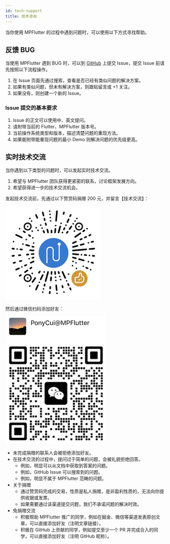 ```yaml
---
id: tech-support
title: 技术咨询
---
```


当你使用 MPFlutter 的过程中遇到问题时，可以使用以下方式寻找帮助。

## 反馈 BUG 

当使用 MPFlutter 遇到 BUG 时，可以到 [GitHub](https://github.com/mpflutter/mpflutter/issues) 上提交 Issue，提交 Issue 前请先按照以下流程操作。

1. 在 Issue 页面先通过搜索，查看是否已经有类似问题的解决方案。
2. 如果有类似问题，但未有解决方案，则跟贴留言或 +1 关注。
3. 如果没有，则创建一个新的 Issue。

### Issue 提交的基本要求

1. Issue 的正文可以使用中、英文提问。
2. 请附带当前的 Flutter、MPFlutter 版本号。
3. 当前操作系统类型和版本，描述清楚问题的重现方法。
4. 如果能附带能重现问题的最小 Demo 则解决问题的优先级更高。

## 实时技术交流

当你遇到以下类型的问题时，可以发起实时技术交流。

1. 希望与 MPFlutter 团队获得更紧密的联系，讨论框架发展方向。
2. 希望获得进一步的技术交流机会。

发起技术交流前，先通过以下赞赏码捐赠 200 元，并留言【技术交流】：

![](assets/zan-shang.png)

然后通过微信扫码添加好友：

![](assets/tech-support-account.jpg)

- 未完成捐赠的联系人会被拒绝添加好友。
- 在技术交流的过程中，提问过于简单的问题，会被礼貌拒绝回答。
    - 例如，明显可以从文档中获取到答案的问题。
    - 例如，GitHub Issue 可以搜索到的问题。
    - 例如，明显不属于 MPFlutter 范畴的问题。
- 关于捐赠
    - 通过赞赏码完成的交易，性质是私人捐赠，是非盈利性质的，无法向你提供收据或发票。
    - 如果需要通过该渠道提交问题，我们不承诺问题的解决时效。
- 免捐赠交流
    - 积极帮助 MPFlutter 推广的同学，例如在掘金、微信等渠道发表原创文章，可以直接添加好友（注明文章链接）。
    - 积极在 GitHub 上贡献的同学，例如提交至少一个 PR 并完成合入的同学，可以直接添加好友（注明 GitHub 昵称）。